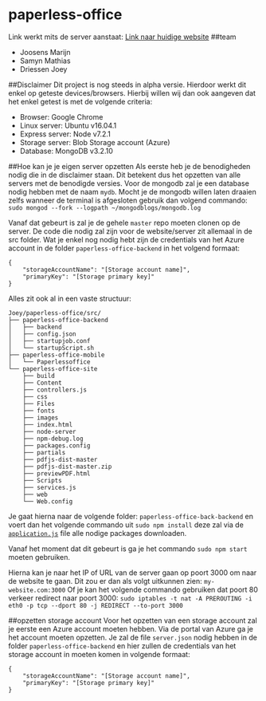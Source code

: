 # paperless-office
Link werkt mits de server aanstaat:
[Link naar huidige website](http://paperless-office.westeurope.cloudapp.azure.com)
##team
 - Joosens Marijn
 - Samyn Mathias
 - Driessen Joey



##Disclaimer
Dit project is nog steeds in alpha versie. Hierdoor werkt dit enkel op geteste devices/browsers.
Hierbij willen wij dan ook aangeven dat het enkel getest is met de volgende criteria:
 - Browser: Google Chrome
 - Linux server: Ubuntu v16.04.1
 - Express server: Node v7.2.1
 - Storage server: Blob Storage account (Azure)
 - Database: MongoDB v3.2.10

##Hoe kan je je eigen server opzetten
Als eerste heb je de benodigheden nodig die in de disclaimer staan. Dit betekent dus het opzetten van alle servers met de benodigde versies.
Voor de mongodb zal je een database nodig hebben met de naam `mydb`.
Mocht je de mongodb willen laten draaien zelfs wanneer de terminal is afgesloten gebruik dan volgend commando:
`sudo mongod --fork --logpath ~/mongodblogs/mongodb.log`


Vanaf dat gebeurt is zal je de gehele `master` repo moeten clonen op de server.
De code die nodig zal zijn voor de website/server zit allemaal in de src folder.
Wat je enkel nog nodig hebt zijn de credentials van het Azure account in de folder `paperless-office-backend` in het volgend formaat:

```
{
	"storageAccountName": "[Storage account name]",
	"primaryKey": "[Storage primary key]"
}

```
Alles zit ook al in een vaste structuur:
```
Joey/paperless-office/src/
├── paperless-office-backend
│   ├── backend
│   ├── config.json
│   ├── startupjob.conf
│   └── startupScript.sh
├── paperless-office-mobile
│   └── Paperlessoffice
└── paperless-office-site
    ├── build
    ├── Content
    ├── controllers.js
    ├── css
    ├── Files
    ├── fonts
    ├── images
    ├── index.html
    ├── node-server
    ├── npm-debug.log
    ├── packages.config
    ├── partials
    ├── pdfjs-dist-master
    ├── pdfjs-dist-master.zip
    ├── previewPDF.html
    ├── Scripts
    ├── services.js
    ├── web
    └── Web.config

```

Je gaat hierna naar de volgende folder:
`paperless-office-back-backend` en voert dan het volgende commando uit `sudo npm install` deze zal via de [`application.js`](https://github.com/xigolle/paperless-office/blob/master/src/paperless-office-backend/backend/package.json) file alle nodige packages downloaden.

Vanaf het moment dat dit gebeurt is ga je het commando `sudo npm start` moeten gebruiken.

Hierna kan je naar het IP of URL van de server gaan op poort 3000 om naar de website te gaan.
Dit zou er dan als volgt uitkunnen zien: `my-website.com:3000`
Of je kan het volgende commando gebruiken dat poort 80 verkeer redirect naar poort 3000:
`sudo iptables -t nat -A PREROUTING -i eth0 -p tcp --dport 80 -j REDIRECT --to-port 3000`

##opzetten storage account
Voor het opzetten van een storage account zal je eerste een Azure account moeten hebben.
Via de portal van Azure ga je het account moeten opzetten.
Je zal de file `server.json` nodig hebben in de folder `paperless-office-backend` en hier zullen de credentials van het storage account in moeten komen in volgende formaat:

```
{
	"storageAccountName": "[Storage account name]",
	"primaryKey": "[Storage primary key]"
}

```

